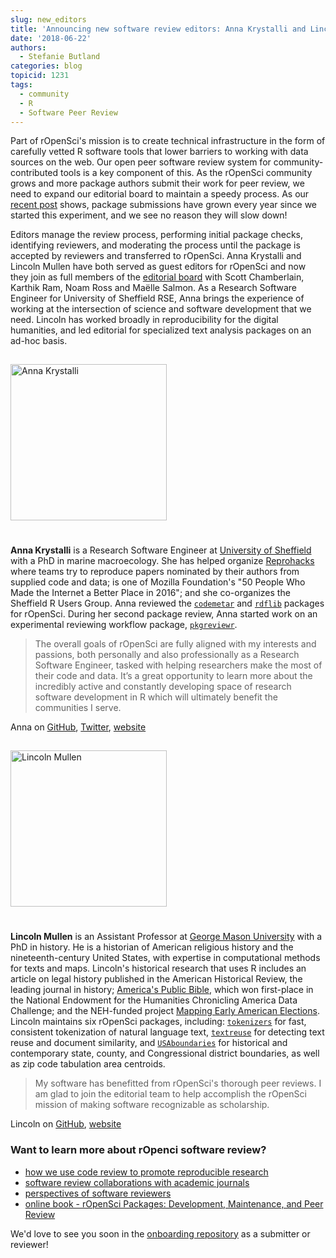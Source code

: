 ```yaml
---
slug: new_editors
title: 'Announcing new software review editors: Anna Krystalli and Lincoln Mullen'
date: '2018-06-22'
authors:
  - Stefanie Butland
categories: blog
topicid: 1231
tags:
  - community
  - R
  - Software Peer Review
---
```

Part of rOpenSci's mission is to create technical infrastructure in the form of carefully vetted R software tools that lower barriers to working with data sources on the web. Our open peer software review system for community-contributed tools is a key component of this. As the rOpenSci community grows and more package authors submit their work for peer review, we need to expand our editorial board to maintain a speedy process. As our [recent post](/blog/2018/05/03/onboarding-is-work/#work-done-by-editors) shows, package submissions have grown every year since we started this experiment, and we see no reason they will slow down!

Editors manage the review process, performing initial package checks, identifying reviewers, and moderating the process until the package is accepted by reviewers and transferred to rOpenSci. Anna Krystalli and Lincoln Mullen have both served as guest editors for rOpenSci and now they join as full members of the [editorial board](https://devguide.ropensci.org/softwarereviewintro.html#associateditors) with Scott Chamberlain, Karthik Ram, Noam Ross and Maëlle Salmon. As a Research Software Engineer for University of Sheffield RSE, Anna brings the experience of working at the intersection of science and software development that we need. Lincoln has worked broadly in reproducibility for the digital humanities, and led editorial for specialized text analysis packages on an ad-hoc basis.

<!---<img src="/img/blog-images/2018-06-22-new-editors/anna-krystalli.jpg" alt="Anna Krystalli" style="margin: 0px 20px; width: 250px;" align="left"> _quote from Anna_ --->

<div style="overflow: hidden; width: 100%;">
<img src="/img/blog-images/2018-06-22-new-editors/anna-krystalli.jpg" alt="Anna Krystalli" style="margin: 15px 25px 25px 0px; width: 250px;" align="left">
</div>

**Anna Krystalli** is a Research Software Engineer at [University of Sheffield](https://rse.shef.ac.uk/) with a PhD in marine macroecology. She has helped organize [Reprohacks](https://sheffield-university.shinyapps.io/ReproHack_CCMcr//) where teams try to reproduce papers nominated by their authors from supplied code and data; is one of Mozilla Foundation's "50 People Who Made the Internet a Better Place in 2016"; and she co-organizes the Sheffield R Users Group. Anna reviewed the [`codemetar`](https://github.com/ropensci/software-review/issues/130) and [`rdflib`](https://github.com/ropensci/software-review/issues/169) packages for rOpenSci. During her second package review, Anna started work on an experimental reviewing workflow package, [`pkgreviewr`](https://github.com/ropenscilabs/pkgreviewr).

> The overall goals of rOpenSci are fully aligned with my interests and passions, both personally and also professionally as a Research Software Engineer, tasked with helping researchers make the most of their code and data. It’s a great opportunity to learn more about the incredibly active and constantly developing space of research software development in R which will ultimately benefit the communities I serve.

Anna on [GitHub](https://github.com/annakrystalli), [Twitter](https://twitter.com/annakrystalli), [website](https://annakrystalli.me/)

<!---<img src="/img/blog-images/2018-06-22-new-editors/lincoln-mullen.jpg" alt="Lincoln Mullen" style="margin: 0px 20px; width: 250px;" align="left">  _quote from Lincoln_ --->

<div style="overflow: hidden; width: 100%;">
<img src="/img/blog-images/2018-06-22-new-editors/lincoln-mullen.jpg" alt="Lincoln Mullen" style="margin: 15px 25px 25px 0px; width: 250px;" align="left">
</div>

**Lincoln Mullen** is an Assistant Professor at [George Mason University](https://historyarthistory.gmu.edu/) with a PhD in history. He is a historian of American religious history and the nineteenth-century United States, with expertise in computational methods for texts and maps. Lincoln's historical research that uses R includes an article on legal history published in the American Historical Review, the leading journal in history; [America's Public Bible](https://americaspublicbible.org/), which won first-place in the National Endowment for the Humanities Chronicling America Data Challenge; and the NEH-funded project [Mapping Early American Elections](http://earlyamericanelections.org/). Lincoln maintains six rOpenSci packages, including: [`tokenizers`](https://github.com/ropensci/tokenizers) for fast, consistent tokenization of natural language text, [`textreuse`](https://github.com/ropensci/textreuse) for detecting text reuse and document similarity, and [`USAboundaries`](https://github.com/ropensci/USAboundaries) for historical and contemporary state, county, and Congressional district boundaries, as well as zip code tabulation area centroids.

> My software has benefitted from rOpenSci's thorough peer reviews. I am glad to join the editorial team to help accomplish the rOpenSci mission of making software recognizable as scholarship.

Lincoln on [GitHub](https://github.com/lmullen), [website](https://lincolnmullen.com/)

### Want to learn more about rOpenci software review?
- [how we use code review to promote reproducible research](/blog/2017/09/01/nf-softwarereview/)
- [software review collaborations with academic journals](/blog/2017/11/29/review-collaboration-mee/)
- [perspectives of software reviewers](/tags/reviewer/)
- [online book - rOpenSci Packages: Development, Maintenance, and Peer Review](https://devguide.ropensci.org/)

We'd love to see you soon in the [onboarding repository](https://github.com/ropensci/software-review) as a submitter or reviewer!
